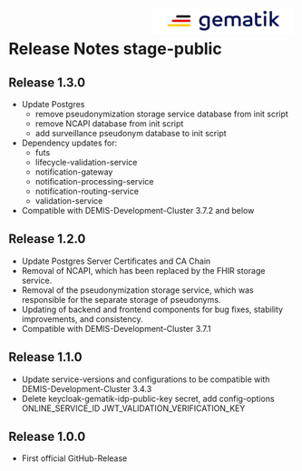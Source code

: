 <img align="right" width="250" height="47" src="media/Gematik_Logo_Flag.png"/> <br/>

# Release Notes stage-public

## Release 1.3.0
- Update Postgres
  - remove pseudonymization storage service database from init script
  - remove NCAPI database from init script
  - add surveillance pseudonym database to init script
- Dependency updates for:
  - futs
  - lifecycle-validation-service
  - notification-gateway
  - notification-processing-service
  - notification-routing-service
  - validation-service
- Compatible with DEMIS-Development-Cluster 3.7.2 and below

## Release 1.2.0
- Update Postgres Server Certificates and CA Chain
- Removal of NCAPI, which has been replaced by the FHIR storage service.
- Removal of the pseudonymization storage service, which was responsible for the separate storage of pseudonyms.
- Updating of backend and frontend components for bug fixes, stability improvements, and consistency.
- Compatible with DEMIS-Development-Cluster 3.7.1

## Release 1.1.0
- Update service-versions and configurations to be compatible with DEMIS-Development-Cluster 3.4.3
- Delete keycloak-gematik-idp-public-key secret, add config-options ONLINE_SERVICE_ID JWT_VALIDATION_VERIFICATION_KEY

## Release 1.0.0
- First official GitHub-Release
